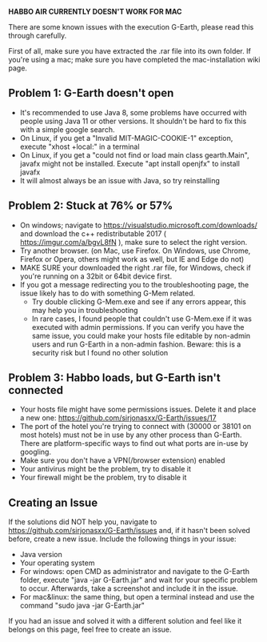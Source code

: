 **HABBO AIR CURRENTLY DOESN'T WORK FOR MAC**

There are some known issues with the execution G-Earth, please read this through carefully.

First of all, make sure you have extracted the .rar file into its own folder.
If you're using a mac; make sure you have completed the mac-installation wiki page.

## Problem 1: G-Earth doesn't open
* It's recommended to use Java 8, some problems have occurred with people using Java 11 or other versions. It shouldn't be hard to fix this with a simple google search.
* On Linux, if you get a "Invalid MIT-MAGIC-COOKIE-1" exception, execute "xhost +local:" in a terminal
* On Linux, if you get a "could not find or load main class gearth.Main", javafx might not be installed. Execute "apt install openjfx" to install javafx
* It will almost always be an issue with Java, so try reinstalling

## Problem 2: Stuck at 76% or 57%
* On windows; navigate to https://visualstudio.microsoft.com/downloads/ and download the c++ redistributable 2017 ( https://imgur.com/a/bgvL8fN ), make sure to select the right version.
* Try another browser. (on Mac, use Firefox. On Windows, use Chrome, Firefox or Opera, others might work as well, but IE and Edge do not)
* MAKE SURE your downloaded the right .rar file, for Windows, check if you're running on a 32bit or 64bit device first.
* If you got a message redirecting you to the troubleshooting page, the issue likely has to do with something G-Mem related.
  - Try double clicking G-Mem.exe and see if any errors appear, this may help you in troubleshooting
  - In rare cases, I found people that couldn't use G-Mem.exe if it was executed with admin permissions. If you can verify you have the same issue, you could make your hosts file editable by non-admin users and run G-Earth in a non-admin fashion. Beware: this is a security risk but I found no other solution

## Problem 3: Habbo loads, but G-Earth isn't connected
* Your hosts file might have some permissions issues. Delete it and place a new one: https://github.com/sirjonasxx/G-Earth/issues/17
* The port of the hotel you're trying to connect with (30000 or 38101 on most hotels) must not be in use by any other process than G-Earth. There are platform-specific ways to find out what ports are in-use by googling.
* Make sure you don't have a VPN(/browser extension) enabled
* Your antivirus might be the problem, try to disable it
* Your firewall might be the problem, try to disable it

## Creating an Issue
If the solutions did NOT help you, navigate to https://github.com/sirjonasxx/G-Earth/issues and, if it hasn't been solved before, create a new issue.
Include the following things in your issue:
* Java version
* Your operating system
* For windows: open CMD as administrator and navigate to the G-Earth folder, execute "java -jar G-Earth.jar" and wait for your specific problem to occur. Afterwards, take a screenshot and include it in the issue.
* For mac&linux: the same thing, but open a terminal instead and use the command "sudo java -jar G-Earth.jar"


If you had an issue and solved it with a different solution and feel like it belongs on this page, feel free to create an issue.